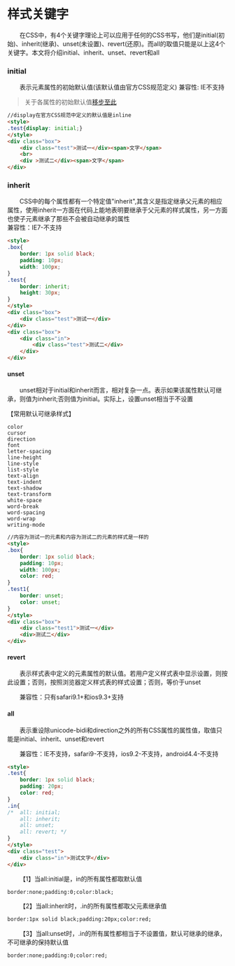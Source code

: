 # 样式关键字
&emsp;&emsp;在CSS中，有4个关键字理论上可以应用于任何的CSS书写，他们是initial(初始)、inherit(继承)、unset(未设置)、revert(还原)。而all的取值只能是以上这4个关键字。本文将介绍initial、inherit、unset、revert和all

### initial
&emsp;&emsp;表示元素属性的初始默认值(该默认值由官方CSS规范定义)
兼容性: IE不支持
>关于各属性的初始默认值[移步至此](https://developer.mozilla.org/en-US/docs/Web/CSS/Reference)  

```html
//display在官方CSS规范中定义的默认值是inline
<style>
.test{display: initial;}
</style>
<div class="box">
    <div class="test">测试一</div><span>文字</span>
    <br>
    <div >测试二</div><span>文字</span>
</div>
```
 

### inherit
&emsp;&emsp;CSS中的每个属性都有一个特定值"inherit",其含义是指定继承父元素的相应属性，使用inherit一方面在代码上能地表明要继承于父元素的样式属性，另一方面也使子元素继承了那些不会被自动继承的属性  
兼容性：IE7-不支持
```html
<style>
.box{
    border: 1px solid black;
    padding: 10px;
    width: 100px;
}
.test{
    border: inherit;
    height: 30px;
}
</style>
<div class="box">
    <div class="test">测试一</div>
</div>
<div class="box">
    <div class="in">
        <div class="test">测试二</div>        
    </div>
</div>
```


#### unset
&emsp;&emsp;unset相对于initial和inherit而言，相对复杂一点。表示如果该属性默认可继承，则值为inherit;否则值为initial。实际上，设置unset相当于不设置  

【常用默认可继承样式】
```
color
cursor
direction
font
letter-spacing
line-height
line-style
list-style
text-align
text-indent
text-shadow
text-transform
white-space
word-break
word-spacing
word-wrap
writing-mode
```

```html
//内容为测试一的元素和内容为测试二的元素的样式是一样的
<style>
.box{
    border: 1px solid black;
    padding: 10px;
    width: 100px;
    color: red;
}
.test1{
    border: unset;
    color: unset;
}
</style>
<div class="box">
    <div class="test1">测试一</div>
    <div>测试二</div>
</div>
```


#### revert
&emsp;&emsp;表示样式表中定义的元素属性的默认值。若用户定义样式表中显示设置，则按此设置；否则，按照浏览器定义样式表的样式设置；否则，等价于unset  

&emsp;&emsp;兼容性：只有safari9.1+和ios9.3+支持

#### all
&emsp;&emsp;表示重设除unicode-bidi和direction之外的所有CSS属性的属性值，取值只能是initial、inherit、unset和revert  

&emsp;&emsp;兼容性：IE不支持，safari9-不支持，ios9.2-不支持，android4.4-不支持  

```html
<style>
.test{
    border: 1px solid black;
    padding: 20px;
    color: red;
}
.in{
/*  all: initial;
    all: inherit;
    all: unset;
    all: revert; */
}
</style>
<div class="test">
    <div class="in">测试文字</div>            
</div>
```

&emsp;&emsp;【1】当all:initial是，in的所有属性都取默认值

```html
border:none;padding:0;color:black;
```

&emsp;&emsp;【2】当all:inherit时，.in的所有属性都取父元素继承值  
```html
border:1px solid black;padding:20px;color:red;
```

&emsp;&emsp;【3】当all:unset时，.in的所有属性都相当于不设置值，默认可继承的继承，不可继承的保持默认值  

```
border:none;padding:0;color:red;
```